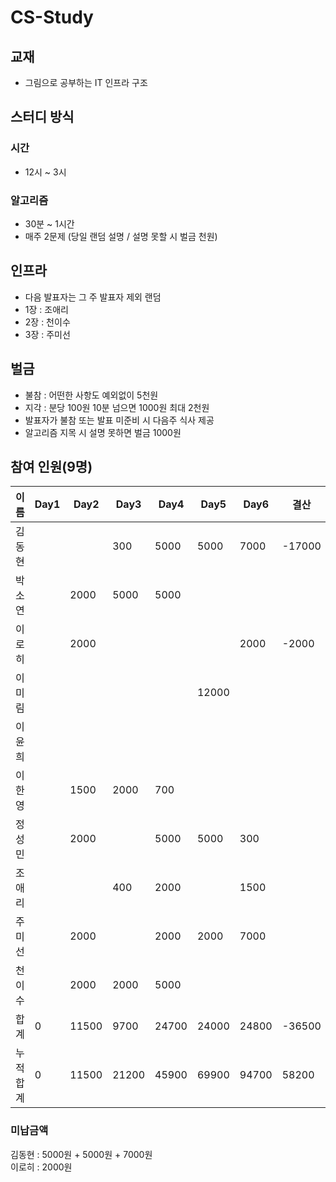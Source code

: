 
# CS-Study

## 교재
- 그림으로 공부하는 IT 인프라 구조

## 스터디 방식

### 시간
- 12시 ~ 3시

### 알고리즘
- 30분 ~ 1시간  
- 매주 2문제 (당일 랜덤 설명 / 설명 못할 시 벌금 천원)

## 인프라 
- 다음 발표자는 그 주 발표자 제외 랜덤
- 1장 : 조애리
- 2장 : 천이수
- 3장 : 주미선

## 벌금
- 불참 : 어떤한 사항도 예외없이 5천원 
- 지각 : 분당 100원 10분 넘으면 1000원 최대 2천원  
- 발표자가 불참 또는 발표 미준비 시 다음주 식사 제공
- 알고리즘 지목 시 설명 못하면 벌금 1000원

## 참여 인원(9명)
|이름|Day1|Day2|Day3|Day4|Day5|Day6|결산|
|---|----|----|----|----|----|----|---|
|김동현|||300|5000|5000|7000|-17000|
|박소연||2000|5000|5000||||
|이로히||2000||||2000|-2000|
|이미림|||||12000|||
|이윤희||||||||
|이한영||1500|2000|700||||
|정성민||2000||5000|5000|300||
|조애리|||400|2000||1500||
|주미선||2000||2000|2000|7000||
|천이수||2000|2000|5000||||
|합계|0|11500|9700|24700|24000|24800|-36500|
|누적합계|0|11500|21200|45900|69900|94700|58200|

### 미납금액
김동현 : 5000원 + 5000원 + 7000원  
이로히 : 2000원  
